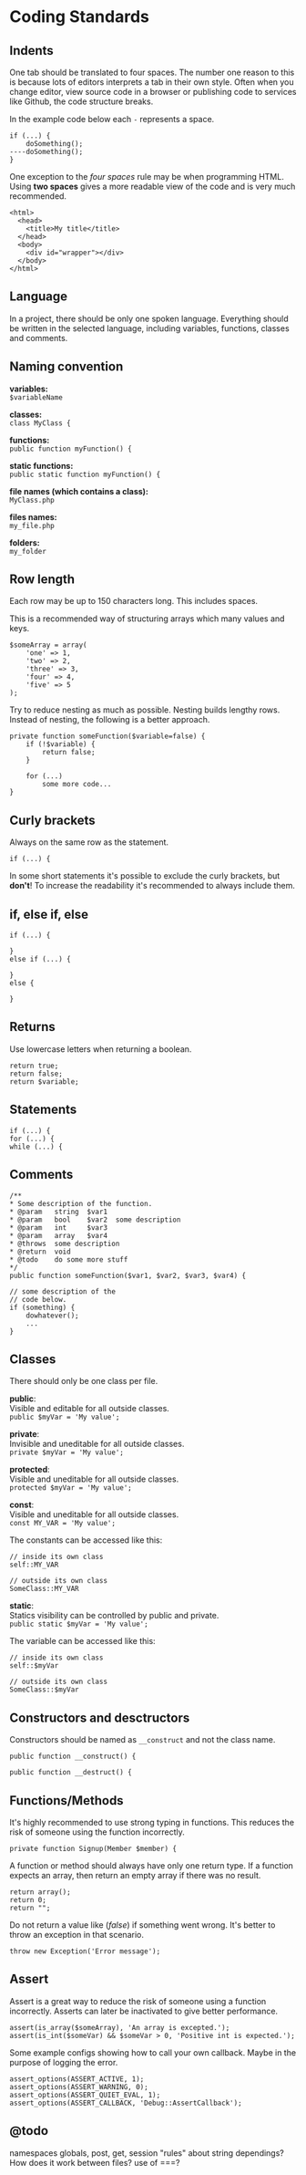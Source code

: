 # Coding Standards

## Indents
One tab should be translated to four spaces. The number one reason to this is because lots of editors interprets a tab in their own style. Often when you change editor, view source code in a browser or publishing code to services like Github, the code structure breaks.

In the example code below each `-` represents a space.
```
if (...) {
    doSomething();
----doSomething();
}
```

One exception to the _four spaces_ rule may be when programming HTML. Using __two spaces__ gives a more readable view of the code and is very much recommended.
```
<html>
  <head>
    <title>My title</title>
  </head>
  <body>
    <div id="wrapper"></div>
  </body>
</html>
```

## Language
In a project, there should be only one spoken language. Everything should be written in the selected language, including variables, functions, classes and comments.

## Naming convention
__variables:__  
`$variableName`

__classes:__  
`class MyClass {`

__functions:__  
`public function myFunction() {`

__static functions:__  
`public static function myFunction() {`

__file names (which contains a class):__  
`MyClass.php`

__files names:__  
`my_file.php`

__folders:__  
`my_folder`

## Row length
Each row may be up to 150 characters long. This includes spaces.

This is a recommended way of structuring arrays which many values and keys.
```
$someArray = array(
    'one' => 1,
    'two' => 2,
    'three' => 3,
    'four' => 4,
    'five' => 5
);
```

Try to reduce nesting as much as possible. Nesting builds lengthy rows. Instead of nesting, the following is a better approach.
```
private function someFunction($variable=false) {
    if (!$variable) {
        return false;
    }

    for (...)
        some more code...
}
```

## Curly brackets
Always on the same row as the statement.

`if (...) {`

In some short statements it's possible to exclude the curly brackets, but __don't__! To increase the readability it's recommended to always include them.

## if, else if, else
```
if (...) {
  
}
else if (...) {
  
}
else {
  
}
```

## Returns
Use lowercase letters when returning a boolean.

```
return true;
return false;
return $variable;
```

## Statements
```
if (...) {
for (...) {
while (...) {
```

## Comments

```
/**
* Some description of the function.
* @param   string  $var1
* @param   bool    $var2  some description
* @param   int     $var3
* @param   array   $var4
* @throws  some description
* @return  void
* @todo    do some more stuff
*/
public function someFunction($var1, $var2, $var3, $var4) {
```

```
// some description of the
// code below.
if (something) {
    dowhatever();
    ...
}
```

## Classes
There should only be one class per file.

__public__:  
Visible and editable for all outside classes.  
`public $myVar = 'My value';`

__private__:  
Invisible and uneditable for all outside classes.  
`private $myVar = 'My value';`

__protected__:  
Visible and uneditable for all outside classes.  
`protected $myVar = 'My value';`

__const__:  
Visible and uneditable for all outside classes.  
`const MY_VAR = 'My value';`

The constants can be accessed like this:
```
// inside its own class
self::MY_VAR

// outside its own class
SomeClass::MY_VAR
```

__static__:  
Statics visibility can be controlled by public and private.  
`public static $myVar = 'My value';`

The variable can be accessed like this:  
```
// inside its own class
self::$myVar

// outside its own class
SomeClass::$myVar
```

## Constructors and desctructors
Constructors should be named as `__construct` and not the class name.

```
public function __construct() {
    
public function __destruct() {
```

## Functions/Methods
It's highly recommended to use strong typing in functions. This reduces the risk of someone using the function incorrectly.
```
private function Signup(Member $member) {
```

A function or method should always have only one return type. If a function expects an array, then return an empty array if there was no result.
```
return array();
return 0;
return "";
```

Do not return a value like (_false_) if something went wrong. It's better to throw an exception in that scenario.
```
throw new Exception('Error message');
```

## Assert
Assert is a great way to reduce the risk of someone using a function incorrectly. Asserts can later be inactivated to give better performance.

```
assert(is_array($someArray), 'An array is excepted.');
assert(is_int($someVar) && $someVar > 0, 'Positive int is expected.');
```

Some example configs showing how to call your own callback. Maybe in the purpose of logging the error.
```
assert_options(ASSERT_ACTIVE, 1);
assert_options(ASSERT_WARNING, 0);
assert_options(ASSERT_QUIET_EVAL, 1);
assert_options(ASSERT_CALLBACK, 'Debug::AssertCallback');
```

## @todo
namespaces
globals, post, get, session
"rules" about string dependings? How does it work between files?
use of ===?
